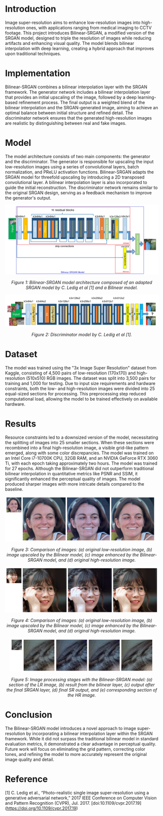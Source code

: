 # Introduction
Image super-resolution aims to enhance low-resolution images into high-resolution ones, with applications ranging from medical imaging to CCTV footage. This project introduces Bilinear-SRGAN, a modified version of the SRGAN model, designed to triple the resolution of images while reducing artifacts and enhancing visual quality. The model blends bilinear interpolation with deep learning, creating a hybrid approach that improves upon traditional techniques.

# Implementation
Bilinear-SRGAN combines a bilinear interpolation layer with the SRGAN framework. The generator network includes a bilinear interpolation layer that provides an initial upscaling of the image, followed by a deep learning-based refinement process. The final output is a weighted blend of the bilinear interpolation and the SRGAN-generated image, aiming to achieve an optimal balance between initial structure and refined detail. The discriminator network ensures that the generated high-resolution images are realistic by distinguishing between real and fake images.

# Model
The model architecture consists of two main components: the generator and the discriminator. The generator is responsible for upscaling the input low-resolution images using a series of convolutional layers, batch normalization, and PReLU activation functions. Bilinear-SRGAN adapts the SRGAN model for threefold upscaling by introducing a 2D transposed convolutional layer. A bilinear interpolation layer is also incorporated to guide the initial reconstruction. The discriminator network remains similar to the original SRGAN design, serving as a feedback mechanism to improve the generator's output.

<p align="center">
  <img src="https://github.com/CandeiasV2/Bilinear-SRGAN/blob/main/Images/SRGAN%20Generator%20Diagram.png" alt="SRGAN Generator Diagram">
</p>
<p align="center">
  <em>Figure 1:  Bilinear-SRGAN model architecture composed of an adapted SRGAN model by C. Ledig et al [1] and a Bilinear model.</em>
</p>
<p align="center">
  <img src="https://github.com/CandeiasV2/Bilinear-SRGAN/blob/main/Images/SRGAN%20Discriminator%20Diagram.png" alt="SRGAN Discriminator  Diagram">
</p>
<p align="center">
  <em>Figure 2:  Discriminator model by C. Ledig et al [1].</em>
</p>

# Dataset
The model was trained using the "3x Image Super Resolution" dataset from Kaggle, consisting of 4,500 pairs of low-resolution (170x170) and high-resolution (510x510) RGB images. The dataset was split into 3,500 pairs for training and 1,000 for testing. Due to input size requirements and hardware constraints, both the low- and high-resolution images were divided into 25 equal-sized sections for processing. This preprocessing step reduced computational load, allowing the model to be trained effectively on available hardware.

# Results
Resource constraints led to a downsized version of the model, necessitating the splitting of images into 25 smaller sections. When these sections were recombined into a final high-resolution image, a visible grid-like pattern emerged, along with some color discrepancies. The model was trained on an Intel Core i7-10700K CPU, 32GB RAM, and an NVIDIA GeForce RTX 3060 Ti, with each epoch taking approximately two hours. The model was trained for 27 epochs. Although the Bilinear-SRGAN did not outperform traditional bilinear interpolation in quantitative metrics like PSNR and SSIM, it significantly enhanced the perceptual quality of images. The model produced sharper images with more intricate details compared to the baseline.

<p align="center">
  <img src="https://github.com/CandeiasV2/Bilinear-SRGAN/blob/main/Images/EE8204%20-%20Project%20Image3704.png" alt="ImageResult3704">
</p>
<p align="center">
  <em>Figure 3: Comparison of images: (a) original low-resolution image, (b) image upscaled by the Bilinear model, (c) image enhanced by the Bilinear-SRGAN model, and (d) original high-resolution image.</em>
</p>
<p align="center">
  <img src="https://github.com/CandeiasV2/Bilinear-SRGAN/blob/main/Images/EE8204%20-%20Project%20Image3503.png" alt="ImageResult3503">
</p>
<p align="center">
  <em>Figure 4: Comparison of images: (a) original low-resolution image, (b) image upscaled by the Bilinear model, (c) image enhanced by the Bilinear-SRGAN model, and (d) original high-resolution image.</em>
</p>
<p align="center">
  <img src="https://github.com/CandeiasV2/Bilinear-SRGAN/blob/main/Images/EE8204%20-%20Project%20Image3503%20Breakdown.png" alt="ImageResult3503Breakdown">
</p>
<p align="center">
  <em>Figure 5: Image processing stages with the Bilinear-SRGAN model: (a) section of the LR image, (b) result from the bilinear layer, (c) output after the final SRGAN layer, (d) final SR output, and (e) corresponding section of the HR image.</em>
</p>

# Conclusion
The Bilinear-SRGAN model introduces a novel approach to image super-resolution by incorporating a bilinear interpolation layer within the SRGAN framework. While it did not surpass the traditional bilinear model in standard evaluation metrics, it demonstrated a clear advantage in perceptual quality. Future work will focus on eliminating the grid pattern, correcting color tones, and refining the model to more accurately represent the original image quality and detail.

# Reference
[1] C. Ledig et al., “Photo-realistic single image super-resolution using a generative adversarial network,” 2017 IEEE Conference on Computer Vision and Pattern Recognition (CVPR), Jul. 2017. [doi:10.1109/cvpr.2017.19] (https://doi.org/10.1109/cvpr.2017.19)
